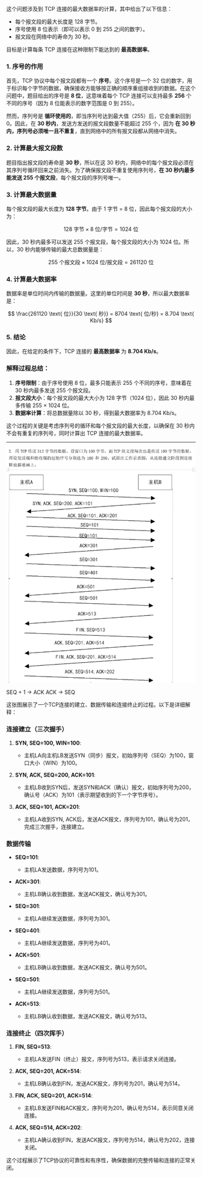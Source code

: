 这个问题涉及到 TCP 连接的最大数据率的计算，其中给出了以下信息：
- 每个报文段的最大长度是 128 字节。
- 序号使用 8 位表示（即可以表示 0 到 255 之间的数字）。
- 报文段在网络中的寿命为 30 秒。

目标是计算每条 TCP 连接在这种限制下能达到的 **最高数据率**。

### 1. 序号的作用

首先，TCP 协议中每个报文段都有一个 **序号**。这个序号是一个 32 位的数字，用于标识每个字节的数据，确保接收方能够按正确的顺序重组接收到的数据。在这个问题中，题目给出的序号是 **8 位**，这意味着每个 TCP 连接可以支持最多 **256** 个不同的序号（因为 8 位能表示的数字范围是 0 到 255）。

然而，序列号是 **循环使用的**，即当序列号达到最大值（255）后，它会重新回到 0。因此，在 **30 秒内**，发送方发送的报文段数量不能超过 255 个，因为 **在 30 秒内，序列号必须唯一且不重复**，直到网络中的所有报文段都从网络中消失。

### 2. 计算最大报文段数

题目指出报文段的寿命是 **30 秒**，所以在这 30 秒内，网络中的每个报文段必须在其序列号循环回来之前消失。为了确保报文段不重复使用序列号，**在 30 秒内最多能发送 255 个报文段**，每个报文段的序列号唯一。

### 3. 计算最大数据量

每个报文段的最大长度为 **128 字节**。由于 1 字节 = 8 位，因此每个报文段的大小为：

$$
128 \text{ 字节} \times 8 \text{ 位/字节} = 1024 \text{ 位}
$$

因此，30 秒内最多可以发送 255 个报文段，每个报文段的大小为 1024 位。所以，30 秒内能够传输的最大总数据量是：

$$
255 \text{ 个报文段} \times 1024 \text{ 位/报文段} = 261120 \text{ 位}
$$

### 4. 计算最大数据率

数据率是单位时间内传输的数据量。这里的单位时间是 **30 秒**，所以最大数据率是：

$$
\frac{261120 \text{ 位}}{30 \text{ 秒}} = 8704 \text{ 位/秒} = 8.704 \text{ Kb/s}
$$

### 5. 结论

因此，在给定的条件下，TCP 连接的 **最高数据率** 为 **8.704 Kb/s**。

### 解释过程总结：

1. **序号限制**：由于序号使用 8 位，最多只能表示 255 个不同的序号，意味着在 30 秒内最多发送 255 个报文段。
2. **报文段大小**：每个报文段的最大大小为 128 字节（1024 位），因此 30 秒内最多传输 255 × 1024 位。
3. **数据率计算**：将总数据量除以 30 秒，得到最大数据率为 8.704 Kb/s。

这个过程的关键是考虑序列号的循环和每个报文段的最大长度，以确保在 30 秒内不会有重复的序列号，同时计算出 TCP 连接的最大数据率。



---
![alt text](../images/13.png)

SEQ + 1 -> ACK
ACK -> SEQ 

这张图展示了一个TCP连接的建立、数据传输和连接终止的过程。以下是详细解释：

### 连接建立（三次握手）

1. **SYN, SEQ=100, WIN=100**:
   - 主机LA向主机LB发送SYN（同步）报文，初始序列号（SEQ）为100，窗口大小（WIN）为100。

2. **SYN, ACK, SEQ=200, ACK=101**:
   - 主机LB收到SYN后，发送SYN和ACK（确认）报文，初始序列号为200，确认号（ACK）为101（表示期望收到的下一个字节序号）。

3. **ACK, SEQ=101, ACK=201**:
   - 主机LA收到SYN, ACK后，发送ACK报文，序列号为101，确认号为201，完成三次握手，连接建立。

### 数据传输

- **SEQ=101**:
  - 主机LA发送数据，序列号为101。

- **ACK=301**:
  - 主机LB确认收到数据，发送ACK报文，确认号为301。

- **SEQ=301**:
  - 主机LA继续发送数据，序列号为301。

- **SEQ=401**:
  - 主机LA继续发送数据，序列号为401。

- **ACK=501**:
  - 主机LB确认收到数据，发送ACK报文，确认号为501。

- **SEQ=501**:
  - 主机LA继续发送数据，序列号为501。

- **ACK=513**:
  - 主机LB确认收到数据，发送ACK报文，确认号为513。

### 连接终止（四次挥手）

1. **FIN, SEQ=513**:
   - 主机LA发送FIN（终止）报文，序列号为513，表示请求关闭连接。

2. **ACK, SEQ=201, ACK=514**:
   - 主机LB确认收到FIN，发送ACK报文，序列号为201，确认号为514。

3. **FIN, ACK, SEQ=201, ACK=514**:
   - 主机LB发送FIN和ACK报文，序列号为201，确认号为514，表示同意关闭连接。

4. **ACK, SEQ=514, ACK=202**:
   - 主机LA确认收到FIN，发送ACK报文，序列号为514，确认号为202，连接关闭。

这个过程展示了TCP协议的可靠性和有序性，确保数据的完整传输和连接的正常关闭。

